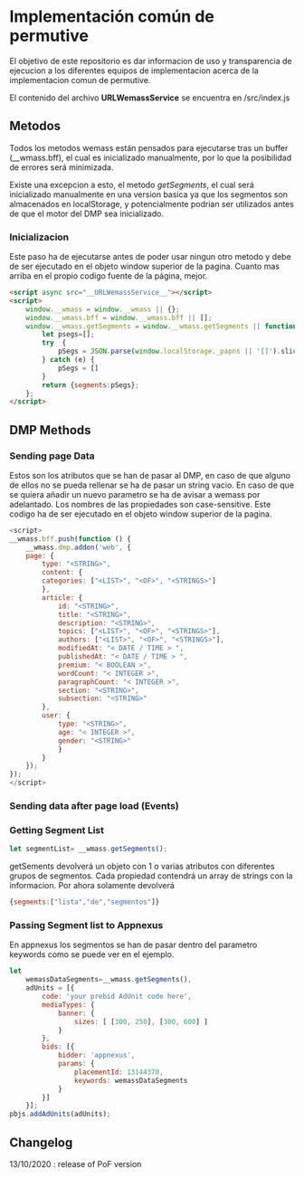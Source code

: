 # Implementación común de permutive #

El objetivo de este repositorio es dar informacion de uso y transparencia de ejecucion a los diferentes equipos de implementacion acerca de la implementacion comun de permutive.

El contenido del archivo __URLWemassService__ se encuentra en /src/index.js

## Metodos #
Todos los metodos wemass están pensados para ejecutarse tras un buffer (__wmass.bff), el cual es inicializado manualmente, por lo que la posibilidad de errores será minimizada.

Existe una excepcion a esto, el metodo *getSegments*, el cual será inicializado manualmente en una version basica ya que los segmentos son almacenados en localStorage, y potencialmente podrian ser utilizados antes de que el motor del DMP sea inicializado.
### Inicializacion ##
Este paso ha de ejecutarse antes de poder usar ningun otro metodo y debe de ser ejecutado en el objeto window superior de la pagina. Cuanto mas arriba en el propio codigo fuente de la página, mejor.
```html
<script async src="__URLWemassService__"></script>
<script>
    window.__wmass = window.__wmass || {};
    window.__wmass.bff = window.__wmass.bff || [];
    window.__wmass.getSegments = window.__wmass.getSegments || function(){ 
        let psegs=[];
        try  {
            pSegs = JSON.parse(window.localStorage._papns || '[]').slice(0, 250).map(String);
        } catch (e) {
            pSegs = []
        }
        return {segments:pSegs};
    };
</script>
```
## DMP Methods
### Sending page Data ##
Estos son los atributos que se han de pasar al DMP, en caso de que alguno de ellos no se pueda rellenar se ha de pasar un string vacio.
En caso de que se quiera añadir un nuevo parametro se ha de avisar a wemass por adelantado.
Los nombres de las propiedades son case-sensitive.
Este codigo ha de ser ejecutado en el objeto window superior de la pagina.
```javascript
<script>
__wmass.bff.push(function () {
    __wmass.dmp.addon('web', {
    page: {
        type: "<STRING>",
        content: {
        categories: ["<LIST>", "<OF>", "<STRINGS>"]
        },
        article: {
            id: "<STRING>",
            title: "<STRING>",
            description: "<STRING>",
            topics: ["<LIST>", "<OF>", "<STRINGS>"],
            authors: ["<LIST>", "<OF>", "<STRINGS>"],
            modifiedAt: "< DATE / TIME > ",
            publishedAt: "< DATE / TIME > ",
            premium: "< BOOLEAN >",
            wordCount: "< INTEGER >",
            paragraphCount: "< INTEGER >",
            section: "<STRING>",
            subsection: "<STRING>"
        },
        user: {
            type: "<STRING>",
            age: "< INTEGER >",
            gender: "<STRING>"
            }
        }
    });
});
</script>
```
### Sending data after page load (Events) ##
### Getting Segment List ##
```javascript 
let segmentList= __wmass.getSegments();
```
getSements devolverá un objeto con 1 o varias atributos  con diferentes grupos de segmentos. Cada propiedad contendrá un array de strings con la informacion.
Por ahora solamente devolverá
```javascript
{segments:["lista","de","segmentos"]}
```
### Passing Segment list to Appnexus ##
En appnexus los segmentos se han de pasar dentro del parametro keywords como se puede ver en el ejemplo.
```javascript
let 
    wemassDataSegments=__wmass.getSegments(),
    adUnits = [{
        code: 'your prebid AdUnit code here',
        mediaTypes: {
            banner: {
                sizes: [ [300, 250], [300, 600] ]
            }
        },
        bids: [{
            bidder: 'appnexus',
            params: {
                placementId: 13144370,
                keywords: wemassDataSegments
            }
        }]
    }];
pbjs.addAdUnits(adUnits);
```
## Changelog
13/10/2020 :  release of PoF version